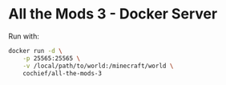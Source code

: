 All the Mods 3 - Docker Server
==============================

Run with:

```bash
docker run -d \
	-p 25565:25565 \
	-v /local/path/to/world:/minecraft/world \
	cochief/all-the-mods-3
```

